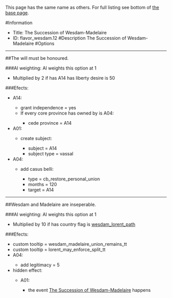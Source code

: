 This page has the same name as others. For full listing see bottom of [the base page](the_succession_of_wesdam_madelaire.md).

#Information
 - Title: The Succession of Wesdam-Madelaire
 - ID: flavor_wesdam.12
#Description
The Succession of Wesdam-Madelaire
#Options

___
##The will must be honoured.

###AI weighting:
AI weights this option at 1
 - Multiplied by 2 if has A14 has liberty desire is 50


###Efects:<ul><li>A14:</li><ul><li>grant independence = yes</li><li>If every core province has owned by is A04:</li><ul><li>cede province = A14</li></ul></ul><li>A01:</li><ul><li>create subject:</li><ul><li>subject = A14</li><li>subject type = vassal</li></ul></ul><li>A04:</li><ul><li>add casus belli:</li><ul><li>type = cb_restore_personal_union</li><li>months = 120</li><li>target = A14</li></ul></ul></ul>

___
##Wesdam and Madelaire are inseperable.

###AI weighting:
AI weights this option at 1
 - Multiplied by 10 if has country flag is [wesdam_lorent_path](../flags/wesdam_lorent_path.md)


###Efects:<ul><li>custom tooltip = wesdam_madelaire_union_remains_tt</li><li>custom tooltip = lorent_may_enforce_split_tt</li><li>A04:</li><ul><li>add legitimacy = 5</li></ul><li>hidden effect:</li><ul><li>A01:</li><ul><li>the event [The Succession of Wesdam-Madelaire](../events/the_succession_of_wesdam_madelaire.md) happens</li></ul></ul></ul>
